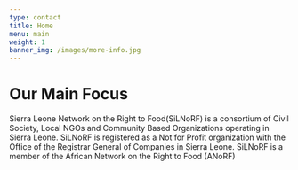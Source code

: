 ```yaml
---
type: contact
title: Home
menu: main
weight: 1
banner_img: /images/more-info.jpg
---
```

# Our Main Focus 

Sierra Leone Network on the Right to Food(SiLNoRF) is a consortium of Civil Society, Local NGOs and Community Based Organizations operating in Sierra Leone. SiLNoRF is registered as a Not for Profit organization with the Office of the Registrar General of Companies in Sierra Leone.
SiLNoRF is a member of the African Network on the Right to Food (ANoRF)